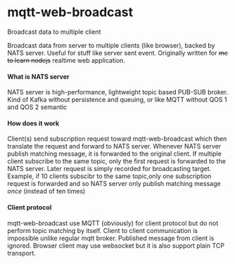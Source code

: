 # mqtt-web-broadcast
Broadcast data to multiple client

Broadcast data from server to multiple clients (like browser), backed by NATS server. Useful for stuff like server sent event. Originally written for ~~me to learn nodejs~~ realtime web application.

#### What is NATS server
NATS server is high-performance, lightweight topic based PUB-SUB broker. Kind of Kafka without persistence and queuing, or like MQTT without QOS 1 and QOS 2 semantic

#### How does it work
Client(s) send subscription request toward mqtt-web-broadcast which then translate the request and forward to NATS server. Whenever NATS server publish matching message, it is forwarded to the original client. If multiple client subscribe to the same topic, only the first request is forwarded to the NATS server. Later request is simply recorded for broadcasting target. Example, if 10 clients subscibr to the same topic,only one subscription request is forwarded and so NATS server only publish matching message *once* (instead of ten times)

#### Client protocol
mqtt-web-broadcast use MQTT (obviously) for client protocol but do not perform topic matching by itself. Client to client communication is impossible unlike regular mqtt broker. Published message from client is ignored. Browser client may use websocket but it is also support plain TCP transport.




